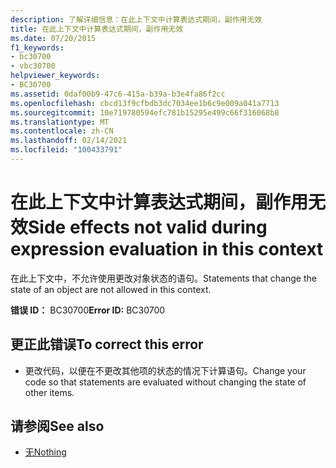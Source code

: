 ```yaml
---
description: 了解详细信息：在此上下文中计算表达式期间，副作用无效
title: 在此上下文中计算表达式期间，副作用无效
ms.date: 07/20/2015
f1_keywords:
- bc30700
- vbc30700
helpviewer_keywords:
- BC30700
ms.assetid: 0daf00b9-47c6-415a-b39a-b3e4fa86f2cc
ms.openlocfilehash: cbcd13f9cfbdb3dc7034ee1b6c9e009a041a7713
ms.sourcegitcommit: 10e719780594efc781b15295e499c66f316068b8
ms.translationtype: MT
ms.contentlocale: zh-CN
ms.lasthandoff: 02/14/2021
ms.locfileid: "100433791"
---
```

# <a name="side-effects-not-valid-during-expression-evaluation-in-this-context"></a><span data-ttu-id="bc394-103">在此上下文中计算表达式期间，副作用无效</span><span class="sxs-lookup"><span data-stu-id="bc394-103">Side effects not valid during expression evaluation in this context</span></span>

<span data-ttu-id="bc394-104">在此上下文中，不允许使用更改对象状态的语句。</span><span class="sxs-lookup"><span data-stu-id="bc394-104">Statements that change the state of an object are not allowed in this context.</span></span>  
  
 <span data-ttu-id="bc394-105">**错误 ID：** BC30700</span><span class="sxs-lookup"><span data-stu-id="bc394-105">**Error ID:** BC30700</span></span>  
  
## <a name="to-correct-this-error"></a><span data-ttu-id="bc394-106">更正此错误</span><span class="sxs-lookup"><span data-stu-id="bc394-106">To correct this error</span></span>  
  
- <span data-ttu-id="bc394-107">更改代码，以便在不更改其他项的状态的情况下计算语句。</span><span class="sxs-lookup"><span data-stu-id="bc394-107">Change your code so that statements are evaluated without changing the state of other items.</span></span>  
  
## <a name="see-also"></a><span data-ttu-id="bc394-108">请参阅</span><span class="sxs-lookup"><span data-stu-id="bc394-108">See also</span></span>

- [<span data-ttu-id="bc394-109">无</span><span class="sxs-lookup"><span data-stu-id="bc394-109">Nothing</span></span>](../language-reference/nothing.md)
